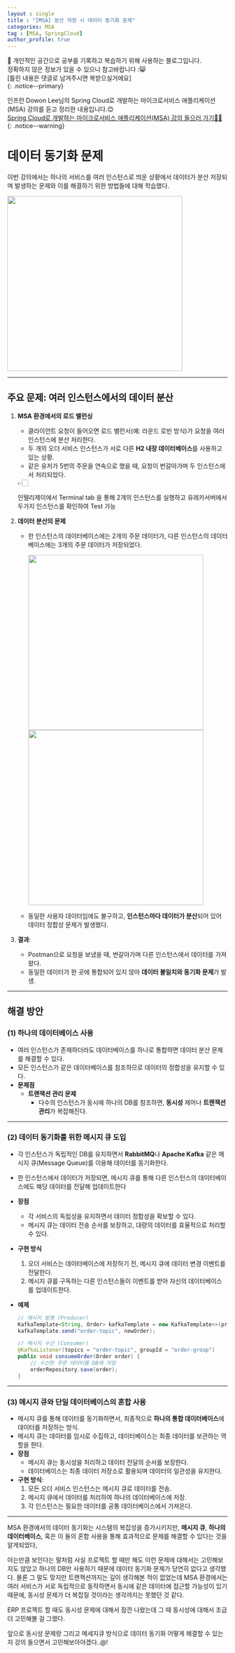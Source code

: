 ```yaml
---
layout : single
title : "[MSA] 분산 저장 시 데이터 동기화 문제"
categories: MSA
tag : [MSA, SpringCloud]
author_profile: true
---
```


📌 개인적인 공간으로 공부를 기록하고 복습하기 위해 사용하는 블로그입니다. <br>
정확하지 않은 정보가 있을 수 있으니 참고바랍니다 :😸 <br>
[틀린 내용은 댓글로 남겨주시면 복받으실거에요]  
{: .notice--primary}

인프런 Dowon Lee님의 Spring Cloud로 개발하는 마이크로서비스 애플리케이션(MSA) 강의를 듣고 정리한 내용입니다.😊<br>
[Spring Cloud로 개발하는 마이크로서비스 애플리케이션(MSA) 강의 들으러 가기👩‍🏫](https://inf.run/GHeRm)
{: .notice--warning}



# 데이터 동기화 문제

이번 강의에서는 하나의 서비스를 여러 인스턴스로 띄운 상황에서 데이터가 분산 저장되며 발생하는 문제와 이를 해결하기 위한 방법들에 대해 학습했다.

<img src = "https://github.com/user-attachments/assets/d0c9413d-27c2-4d68-ba0d-b57385f05201" width= 400/>

---

## **주요 문제: 여러 인스턴스에서의 데이터 분산**

1. **MSA 환경에서의 로드 밸런싱**
    - 클라이언트 요청이 들어오면 로드 밸런서(예: 라운드 로빈 방식)가 요청을 여러 인스턴스에 분산 처리한다.
    - 두 개의 오더 서비스 인스턴스가 서로 다른 **H2 내장 데이터베이스**를 사용하고 있는 상황.
    - 같은 유저가 5번의 주문을 연속으로 했을 때, 요청이 번갈아가며 두 인스턴스에서 처리되었다.
    
    <aside>
    👉🏻
    
    인텔리제이에서 Terminal tab 을 통해 2개의 인스턴스를 실행하고 유레카서버에서 두가지 인스턴스를 확인하여 Test 가능
    
    </aside>
    
2. **데이터 분산의 문제**
    - 한 인스턴스의 데이터베이스에는 2개의 주문 데이터가, 다른 인스턴스의 데이터베이스에는 3개의 주문 데이터가 저장되었다.
        
        <img src = "https://github.com/user-attachments/assets/d8a3b229-acb7-477a-a2b3-f8420225e371" width= 400/>
        
        <img src = "https://github.com/user-attachments/assets/5edf10fc-4ff5-418b-833c-eb9b5996f88e" width= 400/>
        
    - 동일한 사용자 데이터임에도 불구하고, **인스턴스마다 데이터가 분산**되어 있어 데이터 정합성 문제가 발생했다.
3. **결과**:
    - Postman으로 요청을 보냈을 때, 번갈아가며 다른 인스턴스에서 데이터를 가져왔다.
    - 동일한 데이터가 한 곳에 통합되어 있지 않아 **데이터 불일치와 동기화 문제**가 발생.

---

## **해결 방안**

### **(1) 하나의 데이터베이스 사용**

- 여러 인스턴스가 존재하더라도 데이터베이스를 하나로 통합하면 데이터 분산 문제를 해결할 수 있다.
- 모든 인스턴스가 같은 데이터베이스를 참조하므로 데이터의 정합성을 유지할 수 있다.
- **문제점**
    - **트랜잭션 관리 문제**
        - 다수의 인스턴스가 동시에 하나의 DB를 참조하면, **동시성** 제어나 **트랜잭션 관리**가 복잡해진다.

---

### **(2) 데이터 동기화를 위한 메시지 큐 도입**

- 각 인스턴스가 독립적인 DB를 유지하면서 **RabbitMQ**나 **Apache Kafka** 같은 메시지 큐(Message Queue)를 이용해 데이터를 동기화한다.
- 한 인스턴스에서 데이터가 저장되면, 메시지 큐를 통해 다른 인스턴스의 데이터베이스에도 해당 데이터를 전달해 업데이트한다
- **장점**
    - 각 서비스의 독립성을 유지하면서 데이터 정합성을 확보할 수 있다.
    - 메시지 큐는 데이터 전송 순서를 보장하고, 대량의 데이터를 효율적으로 처리할 수 있다.
- **구현 방식**
    1. 오더 서비스는 데이터베이스에 저장하기 전, 메시지 큐에 데이터 변경 이벤트를 전달한다.
    2. 메시지 큐를 구독하는 다른 인스턴스들이 이벤트를 받아 자신의 데이터베이스를 업데이트한다.
- **예제**
    
    ```java
    // 메시지 발행 (Producer)
    KafkaTemplate<String, Order> kafkaTemplate = new KafkaTemplate<>(producerFactory);
    kafkaTemplate.send("order-topic", newOrder);
    
    // 메시지 수신 (Consumer)
    @KafkaListener(topics = "order-topic", groupId = "order-group")
    public void consumeOrder(Order order) {
        // 수신한 주문 데이터를 DB에 저장
        orderRepository.save(order);
    }
    ```
    

---

### **(3) 메시지 큐와 단일 데이터베이스의 혼합 사용**

- 메시지 큐를 통해 데이터를 동기화하면서, 최종적으로 **하나의 통합 데이터베이스**에 데이터를 저장하는 방식.
- 메시지 큐는 데이터를 임시로 수집하고, 데이터베이스는 최종 데이터를 보관하는 역할을 한다.
- **장점**
    - 메시지 큐는 동시성을 처리하고 데이터 전달의 순서를 보장한다.
    - 데이터베이스는 최종 데이터 저장소로 활용되며 데이터의 일관성을 유지한다.
- **구현 방식**:
    1. 모든 오더 서비스 인스턴스는 메시지 큐로 데이터를 전송.
    2. 메시지 큐에서 데이터를 처리하여 하나의 데이터베이스에 저장.
    3. 각 인스턴스는 필요한 데이터를 공통 데이터베이스에서 가져온다.

---

MSA 환경에서의 데이터 동기화는 시스템의 복잡성을 증가시키지만, **메시지 큐**, **하나의 데이터베이스**, 혹은 이 둘의 혼합 사용을 통해 효과적으로 문제를 해결할 수 있다는 것을 알게되었다,

아는만큼 보인다는 말처럼 사실 프로젝트 할 때만 해도 이런 문제에 대해서는 고민해보지도 않았고 하나의 DB만 사용하기 때문에 데이터 동기화 문제가 당연히 없다고 생각했다. 물론 그 말도 맞지만 트랜잭션까지는 깊이 생각해본 적이 없었는데 MSA 환경에서는 여러 서비스가 서로 독립적으로 동작하면서 동시에 같은 데이터에 접근할 가능성이 있기 때문에, 동시성 문제가 더 복잡질 것이라는 생각까지는 못했던 것 같다.

ERP 프로젝트 할 때도 동시성 문제에 대해서 잠깐 나왔는데 그 때 동시성에 대해서 조금 더 고민해볼 걸 그랬다.

앞으로 동시성 문제랑 그리고 메세지큐 방식으로 데이터 동기화 어떻게 해결할 수 있는지 강의 들으면서 고민해보아야겠다..@!